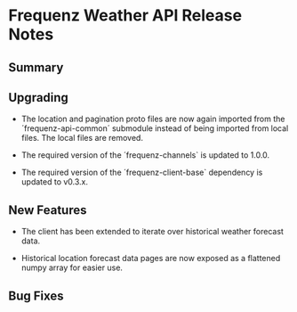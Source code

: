# Frequenz Weather API Release Notes

## Summary

## Upgrading

- The location and pagination proto files are now again imported from the
 ´frequenz-api-common´ submodule instead of being imported from local files.
 The local files are removed.

- The required version of the ´frequenz-channels` is updated to 1.0.0.

- The required version of the ´frequenz-client-base` dependency is updated to v0.3.x.

## New Features

- The client has been extended to iterate over historical weather forecast data.

- Historical location forecast data pages are now exposed as a flattened numpy array for easier use.

## Bug Fixes
